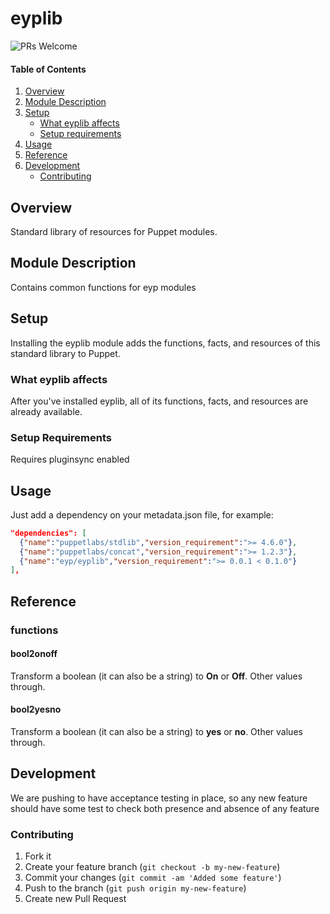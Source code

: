 # eyplib

![PRs Welcome](https://img.shields.io/badge/PRs-welcome-brightgreen.svg)

#### Table of Contents

1. [Overview](#overview)
2. [Module Description](#module-description)
3. [Setup](#setup)
    * [What eyplib affects](#what-eyplib-affects)
    * [Setup requirements](#setup-requirements)
4. [Usage](#usage)
5. [Reference](#reference)
6. [Development](#development)
    * [Contributing](#contributing)

## Overview

Standard library of resources for Puppet modules.

## Module Description

Contains common functions for eyp modules

## Setup

Installing the eyplib module adds the functions, facts, and resources of this standard library to Puppet.

### What eyplib affects

After you've installed eyplib, all of its functions, facts, and resources are already available.

### Setup Requirements

Requires pluginsync enabled

## Usage

Just add a dependency on your metadata.json file, for example:

```json
"dependencies": [
  {"name":"puppetlabs/stdlib","version_requirement":">= 4.6.0"},
  {"name":"puppetlabs/concat","version_requirement":">= 1.2.3"},
  {"name":"eyp/eyplib","version_requirement":">= 0.0.1 < 0.1.0"}
],
```

## Reference

### functions

#### bool2onoff

Transform a boolean (it can also be a string) to **On** or **Off**. Other values through.

#### bool2yesno

Transform a boolean (it can also be a string) to **yes** or **no**. Other values through.

## Development

We are pushing to have acceptance testing in place, so any new feature should
have some test to check both presence and absence of any feature

### Contributing

1. Fork it
2. Create your feature branch (`git checkout -b my-new-feature`)
3. Commit your changes (`git commit -am 'Added some feature'`)
4. Push to the branch (`git push origin my-new-feature`)
5. Create new Pull Request
